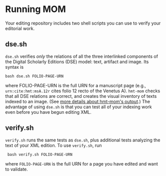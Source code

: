 # Running MOM #



Your editing repository includes two shell scripts you can use to verify your editorial work.


## dse.sh ##


`dse.sh` verifies *only* the relations of all the three interlinked components of the Digital Scholarly Editions (DSE) model:  text, artifact and image.  Its syntax is

    bash dse.sh FOLIO-PAGE-URN

where FOLIO-PAGE-URN is the full URN for a manuscript page (e.g., `urn:cite:hmt:msA.12r` cites folio 12 recto of the Venetus A).  `hmt-mom` checks that all DSE relations are correct, and creates the visual inventory of texts indexed to an image. (See [more details about hmt-mom's output](output.html).)  The advantage of using `dse.sh` is that you can test all of your indexing work even before you have begun editing XML.
 

## verify.sh ##

`verify.sh` runs the same tests as `dse.sh`, plus additional tests analyzing the text of your XML edition.  To use `verify.sh`, run


     bash verify.sh FOLIO-PAGE-URN

where `FOLIO-PAGE-URN` is the full URN for a page you have edited and want to validate.

